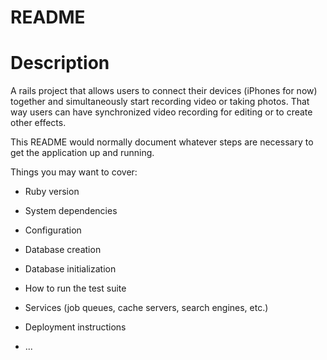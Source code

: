 # README

# Description

A rails project that allows users to connect their devices (iPhones for now) together and simultaneously start recording video or taking photos. That way users can have synchronized video recording for editing or to create other effects.

This README would normally document whatever steps are necessary to get the
application up and running.

Things you may want to cover:

- Ruby version

- System dependencies

- Configuration

- Database creation

- Database initialization

- How to run the test suite

- Services (job queues, cache servers, search engines, etc.)

- Deployment instructions

- ...
